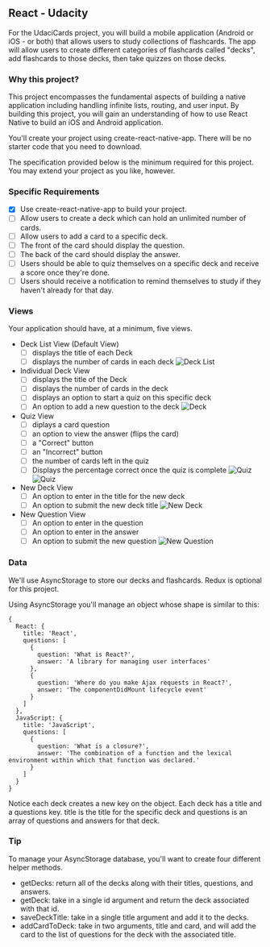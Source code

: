 ## React - Udacity

For the UdaciCards project, you will build a mobile application (Android or iOS - or both) that allows users to study collections of flashcards. The app will allow users to create different categories of flashcards called "decks", add flashcards to those decks, then take quizzes on those decks.

### Why this project?
This project encompasses the fundamental aspects of building a native application including handling infinite lists, routing, and user input. By building this project, you will gain an understanding of how to use React Native to build an iOS and Android application.

You'll create your project using create-react-native-app. There will be no starter code that you need to download.

The specification provided below is the minimum required for this project. You may extend your project as you like, however.

### Specific Requirements
- [x] Use create-react-native-app to build your project.
- [ ] Allow users to create a deck which can hold an unlimited number of cards.
- [ ] Allow users to add a card to a specific deck.
- [ ] The front of the card should display the question.
- [ ] The back of the card should display the answer.
- [ ] Users should be able to quiz themselves on a specific deck and receive a score once they're done.
- [ ] Users should receive a notification to remind themselves to study if they haven't already for that day.

### Views
Your application should have, at a minimum, five views.

* Deck List View (Default View)
  - [ ] displays the title of each Deck
  - [ ] displays the number of cards in each deck
![Deck List](deck-list-view.png)

* Individual Deck View
  - [ ] displays the title of the Deck
  - [ ] displays the number of cards in the deck
  - [ ] displays an option to start a quiz on this specific deck
  - [ ] An option to add a new question to the deck
![Deck](deck-view.png)

* Quiz View
  - [ ] diplays a card question
  - [ ] an option to view the answer (flips the card)
  - [ ] a "Correct" button
  - [ ] an "Incorrect" button
  - [ ] the number of cards left in the quiz
  - [ ] Displays the percentage correct once the quiz is complete
![Quiz](quiz-view.png)
![Quiz](quiz-view-2.png)

* New Deck View
  - [ ] An option to enter in the title for the new deck
  - [ ] An option to submit the new deck title
![New Deck](new-deck-view.png)

* New Question View
  - [ ] An option to enter in the question
  - [ ] An option to enter in the answer
  - [ ] An option to submit the new question
![New Question](new-question-view.png)

### Data
We'll use AsyncStorage to store our decks and flashcards. Redux is optional for this project.

Using AsyncStorage you'll manage an object whose shape is similar to this:
```
{
  React: {
    title: 'React',
    questions: [
      {
        question: 'What is React?',
        answer: 'A library for managing user interfaces'
      },
      {
        question: 'Where do you make Ajax requests in React?',
        answer: 'The componentDidMount lifecycle event'
      }
    ]
  },
  JavaScript: {
    title: 'JavaScript',
    questions: [
      {
        question: 'What is a closure?',
        answer: 'The combination of a function and the lexical environment within which that function was declared.'
      }
    ]
  }
}
```

Notice each deck creates a new key on the object. Each deck has a title and a questions key. title is the title for the specific deck and questions is an array of questions and answers for that deck.

### Tip
To manage your AsyncStorage database, you'll want to create four different helper methods.

* getDecks: return all of the decks along with their titles, questions, and answers.
* getDeck: take in a single id argument and return the deck associated with that id.
* saveDeckTitle: take in a single title argument and add it to the decks.
* addCardToDeck: take in two arguments, title and card, and will add the card to the list of questions for the deck with the associated title. 
